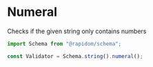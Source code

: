 # Numeral

Checks if the given string only contains numbers

```typescript
import Schema from "@rapidom/schema";

const Validator = Schema.string().numeral();
```

